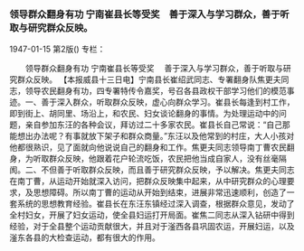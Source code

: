 ### 领导群众翻身有功  宁南崔县长等受奖　善于深入与学习群众，善于听取与研究群众反映。

1947-01-15
第2版()
专栏：

　　领导群众翻身有功
    宁南崔县长等受奖
  　善于深入与学习群众，善于听取与研究群众反映。
    【本报威县十三日电】宁南县长崔绍武同志、专署翻身队焦更夫同志，领导农民翻身有功，四专署特传令嘉奖，号召各县政权干部学习他们的模范事迹。一、善于深入群众，听取群众反映，虚心向群众学习。崔县长每逢到村工作，即到街上、胡同里、场沿上，和农民、妇女谈论翻身的事情。为处理运动中的问题，亲自参加东汪的各种会议，拜访过二十多家农民。崔县长自己常说：“自己那能想出办法呢？有事就放下架子和群众商量。”东汪以及他常到的村庄，大人小孩对他都很熟识，见了面就向他说说自己的翻身和工作。焦更夫同志领导南丁曹农民翻身，为听取群众反映，他跟着花户轮流吃饭，农民把他当成自家人，没有丝毫隔阂。二、不但善于听取群众反映，而且善于研究群众反映，予以解决。焦更夫同志在南丁曹，从运动开始就深入访问，把群众反映集中起来，从中研究群众的心理要求，及思想障碍。所以南丁曹的运动从开始到结束，进展非常迅速顺利，创造了一套系统的思想教育经验。崔县长在东汪东镇经过深入调查，根据群众意见，发动了全村妇女，开展了妇女运动，使全县妇运打开局面。崔焦二同志从深入钻研中得到经验，对于全县整个运动贡献很大，并且对于滏西各县巩固农运，开展妇运，以及滏东各县的大检查运动，都有很大的作用。
